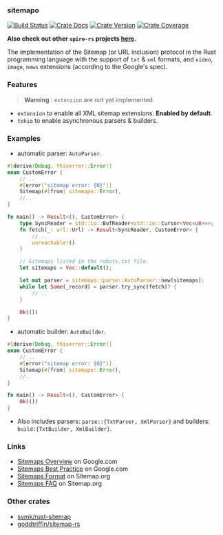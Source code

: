 ### sitemapo

[![Build Status][action-badge]][action-url]
[![Crate Docs][docs-badge]][docs-url]
[![Crate Version][crates-badge]][crates-url]
[![Crate Coverage][coverage-badge]][coverage-url]

**Also check out other `spire-rs` projects
[here](https://github.com/spire-rs).**

[action-badge]: https://img.shields.io/github/actions/workflow/status/spire-rs/kit/build.yaml?branch=main&label=build&logo=github&style=flat-square

[action-url]: https://github.com/spire-rs/kit/actions/workflows/build.yaml

[crates-badge]: https://img.shields.io/crates/v/sitemapo.svg?logo=rust&style=flat-square

[crates-url]: https://crates.io/crates/sitemapo

[docs-badge]: https://img.shields.io/docsrs/sitemapo?logo=Docs.rs&style=flat-square

[docs-url]: http://docs.rs/sitemapo

[coverage-badge]: https://img.shields.io/codecov/c/github/spire-rs/kit?logo=codecov&logoColor=white&style=flat-square

[coverage-url]: https://app.codecov.io/gh/spire-rs/kit

The implementation of the Sitemap (or URL inclusion) protocol in the Rust
programming language with the support of `txt` & `xml` formats, and `video`,
`image`, `news` extensions (according to the Google's spec).

### Features

> **Warning** : `extension` are not yet implemented.

- `extension` to enable all XML sitemap extensions. **Enabled by default**.
- `tokio` to enable asynchronous parsers & builders.

### Examples

- automatic parser: `AutoParser`.

```rust
#[derive(Debug, thiserror::Error)]
enum CustomError {
    // ..
    #[error("sitemap error: {0}")]
    Sitemap(#[from] sitemapo::Error),
    //..
}

fn main() -> Result<(), CustomError> {
    type SyncReader = std::io::BufReader<std::io::Cursor<Vec<u8>>>;
    fn fetch(_: url::Url) -> Result<SyncReader, CustomError> {
        // ..
        unreachable!()
    }

    // Sitemaps listed in the robots.txt file.
    let sitemaps = Vec::default();

    let mut parser = sitemapo::parse::AutoParser::new(sitemaps);
    while let Some(_record) = parser.try_sync(fetch)? {
        // ..
    }

    Ok(())
}
```

- automatic builder: `AutoBuilder`.

```rust
#[derive(Debug, thiserror::Error)]
enum CustomError {
    // ..
    #[error("sitemap error: {0}")]
    Sitemap(#[from] sitemapo::Error),
    //..
}

fn main() -> Result<(), CustomError> {
    Ok(())
}
```

- Also includes parsers: `parse::{TxtParser, XmlParser}` and builders:
  `build:{TxtBuilder, XmlBuilder}`.

### Links

- [Sitemaps Overview](https://developers.google.com/search/docs/crawling-indexing/sitemaps/overview)
  on Google.com
- [Sitemaps Best Practice](https://developers.google.com/search/blog/2014/10/best-practices-for-xml-sitemaps-rssatom)
  on Google.com
- [Sitemaps Format](https://www.sitemaps.org/protocol.html) on Sitemap.org
- [Sitemaps FAQ](https://www.sitemaps.org/faq.htm) on Sitemap.org

### Other crates

- [svmk/rust-sitemap](https://crates.io/crates/sitemap)
- [goddtriffin/sitemap-rs](https://crates.io/crates/sitemap-rs)
